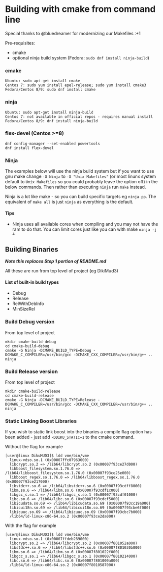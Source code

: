 # Building with cmake from command line

Special thanks to @bluedreamer for modernizing our Makefiles :+1

Pre-requisites:
   * cmake
   * optional ninja build system (Fedora: `sudo dnf install ninja-build`)

### cmake
    Ubuntu: sudo apt-get install cmake
    Centos 7: sudo yum install epel-release; sudo yum install cmake3
    Fedora/Centos 8/9: sudo dnf install cmake

### ninja
    Ubuntu: sudo apt-get install ninja-build
    Centos 7: not available in official repos - requires manual install
    Fedora/Centos 8/9: dnf install ninja-build

### flex-devel (Centos >=8)
    dnf config-manager --set-enabled powertools
    dnf install flex-devel

### Ninja

The examples below will use the ninja build system but if you want to use gnu make change `-G Ninja` to `-G "Unix Makefiles"` (or most linunx system default to `Unix Makefiles` so you could probably leave the option off) in the below commands. Then rather than executing `ninja` run `make` instead.

Ninja is a lot like make - so you can build specific targets eg `ninja pp`. The equivalent of `make all` is just `ninja` as everything is the default.

#### Tips

* Ninja uses all available cores when compiling and you may not have the ram to do that. You can limit cores just like you can with make `ninja -j 4`

## Building Binaries
***Note this replaces Step 1 portion of README.md***

All these are run from top level of project (eg DikiMud3) 

#### List of built-in build types
* Debug
* Release
* RelWithDebInfo
* MinSizeRel

### Build Debug version
From top level of project

    mkdir cmake-build-debug
    cd cmake-build-debug
    cmake -G Ninja -DCMAKE_BUILD_TYPE=Debug -DCMAKE_C_COMPILER=/usr/bin/gcc -DCMAKE_CXX_COMPILER=/usr/bin/g++ ..
    ninja

### Build Release version
From top level of project

    mkdir cmake-build-release
    cd cmake-build-release
    cmake -G Ninja -DCMAKE_BUILD_TYPE=Release -DCMAKE_C_COMPILER=/usr/bin/gcc -DCMAKE_CXX_COMPILER=/usr/bin/g++ ..
    ninja

### Static Linking Boost Libraries

If you wish to static link boost into the binaries a compile flag option has been added - just add `-DDIKU_STATIC=1` to the cmake command.

Without the flag for example

    [user@linux DikuMUD3]$ ldd vme/bin/vme
      linux-vdso.so.1 (0x00007ffc07963000)
      libcrypt.so.2 => /lib64/libcrypt.so.2 (0x00007f93ce27d000)
      libboost_filesystem.so.1.76.0 => /lib64/libboost_filesystem.so.1.76.0 (0x00007f93ce25e000)
      libboost_regex.so.1.76.0 => /lib64/libboost_regex.so.1.76.0 (0x00007f93ce217000)
      libstdc++.so.6 => /lib64/libstdc++.so.6 (0x00007f93cdff8000)
      libm.so.6 => /lib64/libm.so.6 (0x00007f93cdf1c000)
      libgcc_s.so.1 => /lib64/libgcc_s.so.1 (0x00007f93cdf01000)
      libc.so.6 => /lib64/libc.so.6 (0x00007f93cdcf5000)
      libicudata.so.69 => /lib64/libicudata.so.69 (0x00007f93cc19a000)
      libicui18n.so.69 => /lib64/libicui18n.so.69 (0x00007f93cbe6f000)
      libicuuc.so.69 => /lib64/libicuuc.so.69 (0x00007f93cbc7b000)
      /lib64/ld-linux-x86-64.so.2 (0x00007f93ce2da000)


With the flag for example

    [user@linux DikuMUD3]$ ldd vme/bin/vme
      linux-vdso.so.1 (0x00007ffdeb289000)
      libcrypt.so.2 => /lib64/libcrypt.so.2 (0x00007f801052a000)
      libstdc++.so.6 => /lib64/libstdc++.so.6 (0x00007f801030b000)
      libm.so.6 => /lib64/libm.so.6 (0x00007f801022f000)
      libgcc_s.so.1 => /lib64/libgcc_s.so.1 (0x00007f8010214000)
      libc.so.6 => /lib64/libc.so.6 (0x00007f801000a000)
      /lib64/ld-linux-x86-64.so.2 (0x00007f8010587000)

